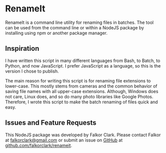# RenameIt
RenameIt is a command line utility for renaming files in batches. The tool
can be used from the command line or within a NodeJS package by installing
using npm or another package manager.

## Inspiration
I have written this script in many different languages from Bash, to Batch, to 
Python, and now JavaScript. I prefer JavaScript as a language, so this is the
version I chose to publish.

The main reason for writing this script is for renaming file extensions to 
lower-case. This mostly stems from cameras and the common behavior of saving
file names with all upper-case extensions. Although, Windows does not care,
Linux does, and so do many photo libraries like Google Photos. Therefore,
I wrote this script to make the batch renaming of files quick and easy.

## Issues and Feature Requests
This NodeJS package was developed by Falkor Clark. Please contact Falkor at
[falkorclark@gmail.com](mailto:falkorclark@gmail.com) or submit an issue
on [GitHub](https://github.com) at 
[github.com/falkorclark/renameit](https://github.com/falkorclark/renameit/issues).